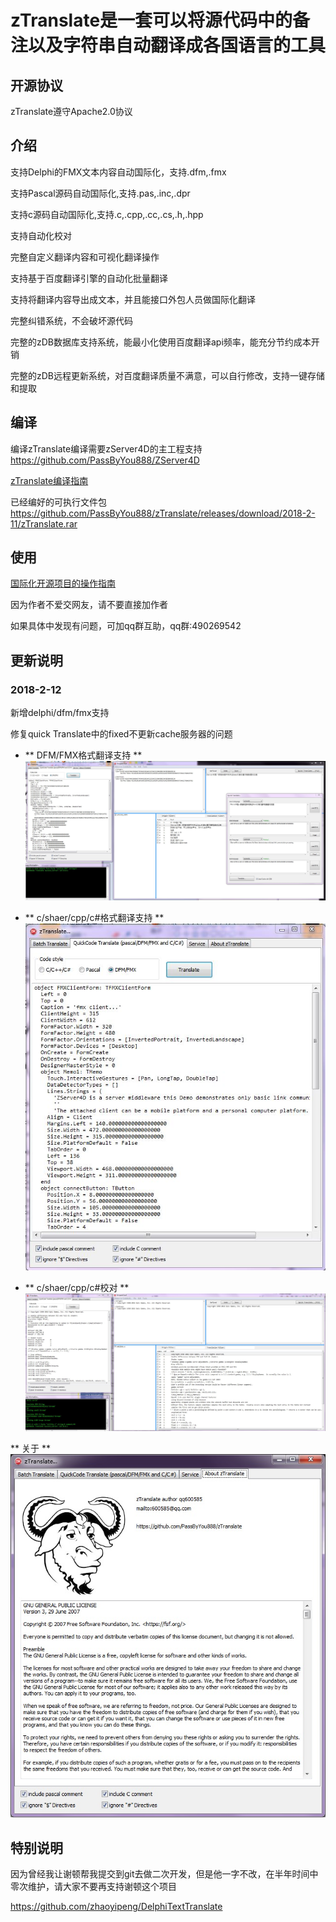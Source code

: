 # zTranslate是一套可以将源代码中的备注以及字符串自动翻译成各国语言的工具

## 开源协议

zTranslate遵守Apache2.0协议




## 介绍

支持Delphi的FMX文本内容自动国际化，支持.dfm,.fmx

支持Pascal源码自动国际化,支持.pas,.inc,.dpr

支持c源码自动国际化,支持.c,.cpp,.cc,.cs,.h,.hpp

支持自动化校对

完整自定义翻译内容和可视化翻译操作

支持基于百度翻译引擎的自动化批量翻译

支持将翻译内容导出成文本，并且能接口外包人员做国际化翻译

完整纠错系统，不会破坏源代码

完整的zDB数据库支持系统，能最小化使用百度翻译api频率，能充分节约成本开销

完整的zDB远程更新系统，对百度翻译质量不满意，可以自行修改，支持一键存储和提取



## 编译

编译zTranslate编译需要zServer4D的主工程支持
 https://github.com/PassByYou888/ZServer4D


[zTranslate编译指南](https://github.com/PassByYou888/zTranslate/blob/master/Document/zTranslate%E7%BC%96%E8%AF%91%E6%8C%87%E5%8D%97.pdf)


已经编好的可执行文件包
 https://github.com/PassByYou888/zTranslate/releases/download/2018-2-11/zTranslate.rar


## 使用

[国际化开源项目的操作指南](https://github.com/PassByYou888/zTranslate/blob/master/Document/%E4%BD%BF%E7%94%A8zTranslate%E5%B0%86%E6%9C%AC%E5%9C%9F%E9%A1%B9%E7%9B%AE%E8%87%AA%E5%8A%A8%E6%9B%B4%E6%8D%A2%E4%B8%BA%E5%9B%BD%E9%99%85%E9%A1%B9%E7%9B%AE.pdf)


因为作者不爱交网友，请不要直接加作者


如果具体中发现有问题，可加qq群互助，qq群:490269542


## 更新说明

### 2018-2-12 


新增delphi/dfm/fmx支持

修复quick Translate中的fixed不更新cache服务器的问题

- ** DFM/FMX格式翻译支持 **
![2](https://github.com/PassByYou888/zTranslate/raw/master/2.JPG)

- ** c/shaer/cpp/c#格式翻译支持 **
![3](https://github.com/PassByYou888/zTranslate/raw/master/3.JPG)

- ** c/shaer/cpp/c#校对 **
![4](https://github.com/PassByYou888/zTranslate/raw/master/4.JPG)

** 关于 **
![1](https://github.com/PassByYou888/zTranslate/raw/master/1.jpg)


## 特别说明

因为曾经我让谢顿帮我提交到git去做二次开发，但是他一字不改，在半年时间中零次维护，请大家不要再支持谢顿这个项目

https://github.com/zhaoyipeng/DelphiTextTranslate

